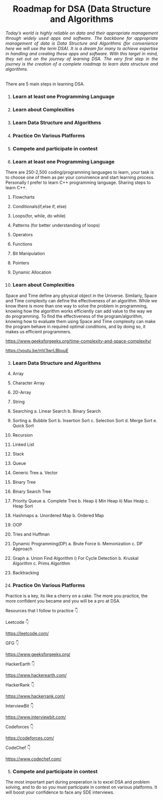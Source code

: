 <h1 align="center">Roadmap for DSA (Data Structure and Algorithms</h1>

<h6 align="justify">Today’s world is highly reliable on data and their appropriate management
through widely used apps and software. The backbone for appropriate 
management of data is Data Structure and Algorithms (for convenience here
we will use the term DSA). It is a dream for many to achieve expertise in
handling and creating these apps and software. With this target in mind,
they set out on the journey of learning DSA. The very first step in the 
journey is the creation of a complete roadmap to learn data structure and algorithms.</h6>

There are 5 main steps in learning DSA.

1. <h3>Learn at least one Programming Language</h3>
2. <h3>Learn about Complexities</h3>
3. <h3>Learn Data Structure and Algorithms</h3>
4. <h3>Practice On Various Platforms</h3>
5. <h3>Compete and participate in contest</h3>

1. <h3>Learn at least one Programming Language</h3>

There are 250-2,500 coding/programming languages to learn, your task is to choose one of them as per your convinience
and start learning process. Personally I prefer to learn C++ programming language. Sharing steps to learn C++.

1. Flowcharts
2. Conditionals(if,else if, else)
3. Loops(for, while, do while)
4. Patterns (for better understanding of loops)
5. Operators
6. Functions
7. Bit Manipulation
8. Pointers
9. Dynamic Allocation


2. <h3>Learn about Complexities</h3>

Space and Time define any physical object in the Universe. Similarly, Space and Time complexity can define the effectiveness
of an algorithm. While we know there is more than one way to solve the problem in programming, knowing how the algorithm 
works efficiently can add value to the way we do programming. To find the effectiveness of the program/algorithm, knowing
how to evaluate them using Space and Time complexity can make the program behave in required optimal conditions, and by 
doing so, it makes us efficient programmers.

https://www.geeksforgeeks.org/time-complexity-and-space-complexity/

https://youtu.be/mV3wrLBbuuE


3. <h3>Learn Data Structure and Algorithms</h3>

1. Array
2. Character Array
3. 2D-Array
4. String
5. Searching
   a. Linear Search
   b. Binary Search
6. Sorting
   a. Bubble Sort
   b. Insertion Sort
   c. Selection Sort
   d. Merge Sort
   e. Quick Sort
7. Recursion
8. Linked List
9. Stack
10. Queue
11. Generic Tree
   a. Vector
12. Binary Tree
13. Binary Search Tree
14. Priority Queue
   a. Complete Tree
   b. Heap
     i) Min Heap
     ii) Max Heap
   c. Heap Sort
15. Hashmaps
   a. Unordered Map
   b. Ordered Map
16. OOP
17. Tries and Huffman
18. Dynamic Programming(DP)
   a. Brute Force
   b. Memonization
   c. DP Approach
19. Graph
   a. Union Find Algorithm
     i) For Cycle Detection
   b. Kruskal Algorithm
   c. Prims Algorithm
20. Backtracking

4. <h3>Practice On Various Platforms</h3>

Practice is a key, its like a cherry on a cake. The more you practice, the more confident you became and you will be a pro at DSA.

Resources that I follow to practice 👇

Leetcode 👇

https://leetcode.com/

GFG 👇

https://www.geeksforgeeks.org/

HackerEarth 👇

https://www.hackerearth.com/

HackerRank 👇

https://www.hackerrank.com/

InterviewBit 👇

https://www.interviewbit.com/

Codeforces 👇

https://codeforces.com/

CodeChef 👇

https://www.codechef.com/


5. <h3>Compete and participate in contest</h3>

The most important part during preperation is to excel DSA and problem solving, and to do so you must participate in contest on various platforms.
It will boost your confidence to face any SDE interviews.
